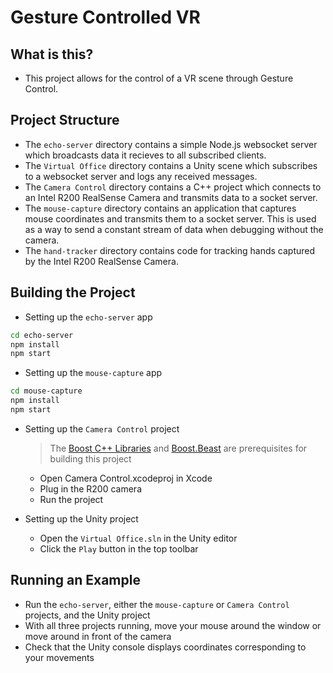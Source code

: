 # Gesture Controlled VR

## What is this?

- This project allows for the control of a VR scene through Gesture Control.

## Project Structure

- The `echo-server` directory contains a simple Node.js websocket server which broadcasts data it recieves to all subscribed clients.
- The `Virtual Office` directory contains a Unity scene which subscribes to a websocket server and logs any received messages.
- The `Camera Control` directory contains a C++ project which connects to an Intel R200 RealSense Camera and transmits data to a socket server.
- The `mouse-capture` directory contains an application that captures mouse coordinates and transmits them to a socket server. This is used as a way to send a constant stream of data when debugging without the camera.
- The `hand-tracker` directory contains code for tracking hands captured by the Intel R200 RealSense Camera.

## Building the Project

- Setting up the `echo-server` app

```bash
cd echo-server
npm install
npm start
```

- Setting up the `mouse-capture` app

```bash
cd mouse-capture
npm install
npm start
```

- Setting up the `Camera Control` project
  > The [Boost C++ Libraries](http://www.boost.org/) and [Boost.Beast](https://github.com/boostorg/beast) are prerequisites for building this project
  - Open Camera Control.xcodeproj in Xcode
  - Plug in the R200 camera
  - Run the project

- Setting up the Unity project
    - Open the `Virtual Office.sln` in the Unity editor
    - Click the `Play` button in the top toolbar

## Running an Example

- Run the `echo-server`, either the `mouse-capture` or `Camera Control` projects, and the Unity project
- With all three projects running, move your mouse around the window or move around in front of the camera
- Check that the Unity console displays coordinates corresponding to your movements
